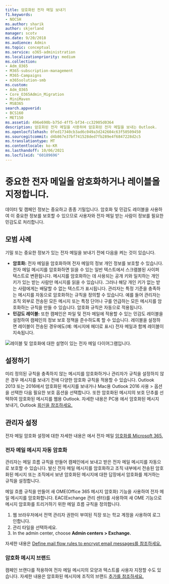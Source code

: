 ```yaml
---
title: 암호화된 전자 메일 보내기
f1.keywords:
- NOCSH
ms.author: sharik
author: skjerland
manager: scotv
ms.date: 9/20/2018
ms.audience: Admin
ms.topic: conceptual
ms.service: o365-administration
ms.localizationpriority: medium
ms.collection:
- Adm_O365
- M365-subscription-management
- M365-Campaigns
- m365solution-smb
ms.custom:
- Adm_O365
- Core_O365Admin_Migration
- MiniMaven
- MSB365
search.appverid:
- BCS160
- MET150
ms.assetid: 496e690b-b75d-4ff5-bf34-cc32905d0364
description: 암호화된 전자 메일을 사용하여 암호화된 전자 메일을 보내는 Outlook.
ms.openlocfilehash: 0fed17340cb3ad6c049a3d242604c63f50509450
ms.sourcegitcommit: d4b867e37bf741528ded7fb289e4f6847228d2c5
ms.translationtype: MT
ms.contentlocale: ko-KR
ms.lasthandoff: 10/06/2021
ms.locfileid: "60189696"
---
```

# <a name="encrypt-or-label-your-sensitive-email"></a>중요한 전자 메일을 암호화하거나 레이블을 지정합니다.

데이터 및 캠페인 정보는 중요하고 종종 기밀입니다. 암호화 및 민감도 레이블을 사용하여 이 중요한 정보를 보호할 수 있으므로 사용자와 전자 메일 받는 사람이 정보를 필요한 민감도로 처리합니다.

## <a name="best-practices"></a>모범 사례

기밀 또는 중요한 정보가 있는 전자 메일을 보내기 전에 다음을 켜는 것이 있습니다.

- **암호화:** 전자 메일을 암호화하여 전자 메일의 정보 개인 정보를 보호할 수 있습니다. 전자 메일 메시지를 암호화하면 읽을 수 있는 일반 텍스트에서 스크램블된 사이퍼 텍스트로 변환됩니다. 메시지를 암호화하는 데 사용되는 공개 키와 일치하는 개인 키가 있는 받는 사람만 메시지를 읽을 수 있습니다. 그러나 해당 개인 키가 없는 받는 사람에게는 배달할 수 없는 텍스트가 표시됩니다. 관리자는 특정 기준을 충족하는 메시지를 자동으로 암호화하는 규칙을 정의할 수 있습니다. 예를 들어 관리자는 조직 외부로 전송된 모든 메시지 또는 특정 단어나 구를 언급하는 모든 메시지를 암호화하는 규칙을 만들 수 있습니다. 암호화 규칙은 자동으로 적용됩니다.
- **민감도 레이블:** 또한 캠페인은 파일 및 전자 메일에 적용할 수 있는 민감도 레이블을 설정하여 캠페인의 정보 보호 정책을 준수하도록 할 수 있습니다. 레이블을 설정하면 레이블이 전송된 경우에도(예: 메시지에 헤더로 표시) 전자 메일과 함께 레이블이 지속됩니다.

![레이블 및 암호화에 대한 설명이 있는 전자 메일 다이어그램입니다.](../media/m365-campaign-email-encrypt.png)

## <a name="set-it-up"></a>설정하기

미리 정의된 규칙을 충족하지 않는 메시지를 암호화하거나 관리자가 규칙을 설정하지 않은 경우 메시지를 보내기 전에 다양한 암호화 규칙을 적용할 수 있습니다. Outlook 2013 또는 2016에서 암호화된 메시지를 보내거나 Mac용 Outlook 2016 사용 > 옵션을 선택한 다음 필요한 보호 옵션을 선택합니다. 또한 암호화된 메시지의 보호 단추를  선택하여 암호화된 메시지를 웹용 Outlook. 자세한 내용은 PC용 에서 암호화된 메시지 보내기, Outlook [회신을 참조하세요.](https://support.microsoft.com/en-us/office/send-view-and-reply-to-encrypted-messages-in-outlook-for-pc-eaa43495-9bbb-4fca-922a-df90dee51980)

## <a name="admin-settings"></a>관리자 설정

전자 메일 암호화 설정에 대한 자세한 내용은 에서 전자 메일 [암호화를 Microsoft 365.](../compliance/email-encryption.md)

### <a name="automatically-encrypt-email-messages"></a>전자 메일 메시지 자동 암호화

관리자는 메일 흐름 규칙을 만들어 캠페인에서 보내고 받은 전자 메일 메시지를 자동으로 보호할 수 있습니다. 발신 전자 메일 메시지를 암호화하고 조직 내부에서 전송된 암호화된 메시지 또는 조직에서 보낸 암호화된 메시지에 대한 답장에서 암호화를 제거하는 규칙을 설정합니다.

메일 흐름 규칙을 만들어 새 OME(Office 365 메시지 암호화) 기능을 사용하여 전자 메일 메시지를 암호화합니다. EAC(Exchange 관리 센터)를 사용하여 새 OME 기능으로 메시지 암호화를 트리거하기 위한 메일 흐름 규칙을 정의합니다. 

1. 웹 브라우저에서 전역 관리자 권한이 부여된 직장 또는 학교 계정을 사용하여 로그인합니다.
2. 관리 타일을 선택하세요.
3. In the admin center, choose **Admin centers > Exchange.**

자세한 내용은 [Define mail flow rules to encrypt email messages를 참조하세요.](../compliance/define-mail-flow-rules-to-encrypt-email.md)

### <a name="brand-your-encryption-messages"></a>암호화 메시지 브랜드

캠페인 브랜다를 적용하여 전자 메일 메시지의 모양과 텍스트를 사용자 지정할 수도 있습니다. 자세한 내용은 암호화된 메시지에 조직의 브랜드 [추가를 참조하세요.](../compliance/email-encryption.md)